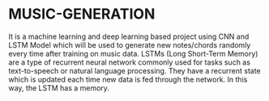# MUSIC-GENERATION
 It is a machine learning and deep learning based project using CNN and LSTM Model which will be used to generate new notes/chords randomly every time after training on music data.
 LSTMs (Long Short-Term Memory) are a type of recurrent neural network commonly used for tasks such as text-to-speech or natural language processing. They have a recurrent state which is updated each time new data is fed through the network. In this way, the LSTM has a memory.
